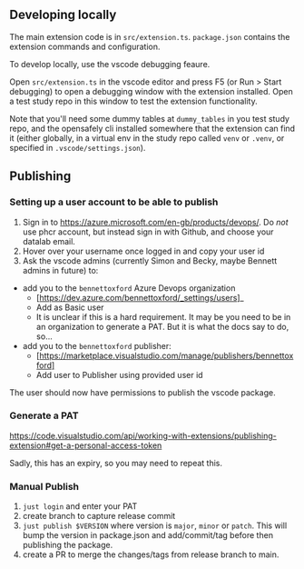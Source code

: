 ## Developing locally

The main extension code is in `src/extension.ts`. 
`package.json` contains the extension commands and configuration.

To develop locally, use the vscode debugging feaure.

Open `src/extension.ts` in the vscode editor and press F5 (or Run > Start debugging) to open a 
debugging window with the extension installed. Open a test study repo in this window to test
the extension functionality.

Note that you'll need some dummy tables at `dummy_tables` in you test study repo, and the
opensafely cli installed somewhere that the extension can find it (either globally, in a
virtual env in the study repo called `venv` or `.venv`, or specified in `.vscode/settings.json`).


## Publishing


### Setting up a user account to be able to publish

1. Sign in to https://azure.microsoft.com/en-gb/products/devops/. Do *not* use phcr account, but instead sign in with Github, and choose your datalab email.
2. Hover over your username once logged in and copy your user id
3. Ask the vscode admins (currently Simon and Becky, maybe Bennett admins in future) to:
 - add you to the `bennettoxford` Azure Devops organization
    - [https://dev.azure.com/bennettoxford/_settings/users]_
    - Add as Basic user
    - It is unclear if this is a hard requirement. It may be you need to be in
      an organization to generate a PAT. But it is what the docs say to do,
      so...
 - add you to the `bennettoxford` publisher:
    - [https://marketplace.visualstudio.com/manage/publishers/bennettoxford]
    - Add user to Publisher using  provided user id

The user should now have permissions to publish the vscode package.

### Generate a PAT

https://code.visualstudio.com/api/working-with-extensions/publishing-extension#get-a-personal-access-token

Sadly, this has an expiry, so you may need to repeat this.

### Manual Publish

1. `just login` and enter your PAT
2. create branch to capture release commit
3. `just publish $VERSION` where version is `major`, `minor` or `patch`. This
   will bump the version in package.json and add/commit/tag before then publishing
   the package.
4. create a PR to merge the changes/tags from release branch to main.
